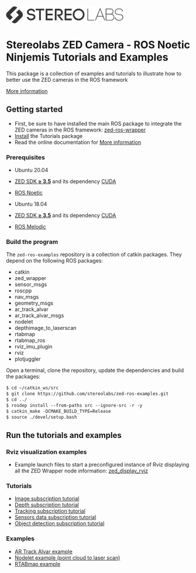 ![](./images/Picto+STEREOLABS_Black.jpg)

# Stereolabs ZED Camera - ROS Noetic Ninjemis Tutorials and Examples

This package is a collection of examples and tutorials to illustrate how to better use the ZED cameras in the ROS framework

[More information](https://www.stereolabs.com/documentation/guides/using-zed-with-ros/introduction.html)

## Getting started

- First, be sure to have installed the main ROS package to integrate the ZED cameras in the ROS framework: [zed-ros-wrapper](https://github.com/stereolabs/zed-ros-wrapper/)
- [Install](#build-the-program) the Tutorials package
- Read the online documentation for [More information](https://www.stereolabs.com/documentation/guides/using-zed-with-ros/introduction.html)

### Prerequisites

- Ubuntu 20.04
- [ZED SDK **≥ 3.5**](https://www.stereolabs.com/developers/) and its dependency [CUDA](https://developer.nvidia.com/cuda-downloads)
- [ROS Noetic](http://wiki.ros.org/noetic/Installation/Ubuntu)

- Ubuntu 18.04
- [ZED SDK **≥ 3.5**](https://www.stereolabs.com/developers/) and its dependency [CUDA](https://developer.nvidia.com/cuda-downloads)
- [ROS Melodic](http://wiki.ros.org/melodic/Installation/Ubuntu)


### Build the program

The `zed-ros-examples` repository is a collection of catkin packages. They depend on the following ROS packages:

   - catkin
   - zed_wrapper
   - sensor_msgs
   - roscpp
   - nav_msgs
   - geometry_msgs
   - ar_track_alvar
   - ar_track_alvar_msgs
   - nodelet
   - depthimage_to_laserscan
   - rtabmap
   - rtabmap_ros
   - rviz_imu_plugin
   - rviz
   - plotjuggler

Open a terminal, clone the repository, update the dependencies and build the packages:

    $ cd ~/catkin_ws/src
    $ git clone https://github.com/stereolabs/zed-ros-examples.git
    $ cd ../
    $ rosdep install --from-paths src --ignore-src -r -y
    $ catkin_make -DCMAKE_BUILD_TYPE=Release
    $ source ./devel/setup.bash

## Run the tutorials and examples

### Rviz visualization examples

 - Example launch files to start a preconfigured instance of Rviz displaying all the ZED Wrapper node information: [zed_display_rviz](https://github.com/stereolabs/zed-ros-examples/tree/master/zed_display_rviz/README.md)

### Tutorials

 - [Image subscription tutorial](https://github.com/stereolabs/zed-ros-examples/tree/master/tutorials/zed_video_sub_tutorial/README.md)
 - [Depth subscription tutorial](https://github.com/stereolabs/zed-ros-examples/tree/master/tutorials/zed_depth_sub_tutorial/README.md)
 - [Tracking subscription tutorial](https://github.com/stereolabs/zed-ros-examples/tree/master/tutorials/zed_tracking_sub_tutorial/README.md) 
 - [Sensors data subscription tutorial](https://github.com/stereolabs/zed-ros-examples/blob/master/tutorials/zed_sensors_sub_tutorial/README.md) 
 - [Object detection subscription tutorial](https://github.com/stereolabs/zed-ros-examples/blob/master/tutorials/zed_obj_det_sub_tutorial/README.md) 

### Examples

 - [AR Track Alvar example](https://github.com/stereolabs/zed-ros-examples/tree/master/examples/zed_ar_track_alvar_example/README.md) 
 - [Nodelet example (point cloud to laser scan)](https://github.com/stereolabs/zed-ros-examples/tree/master/examples/zed_nodelet_example/README.md) 
 - [RTABmap example](https://github.com/stereolabs/zed-ros-examples/tree/master/examples/zed_rtabmap_example/README.md) 



